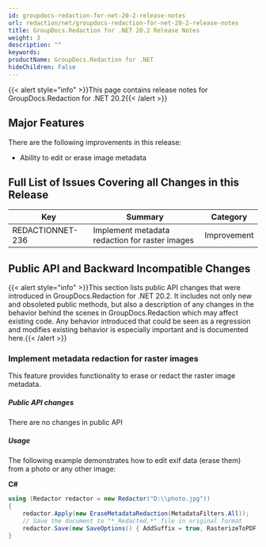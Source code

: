 ```yaml
---
id: groupdocs-redaction-for-net-20-2-release-notes
url: redaction/net/groupdocs-redaction-for-net-20-2-release-notes
title: GroupDocs.Redaction for .NET 20.2 Release Notes
weight: 3
description: ""
keywords: 
productName: GroupDocs.Redaction for .NET
hideChildren: False
---
```

{{< alert style="info" >}}This page contains release notes for GroupDocs.Redaction for .NET 20.2{{< /alert >}}

## Major Features

There are the following improvements in this release:

*   Ability to edit or erase image metadata  
    

## Full List of Issues Covering all Changes in this Release

| Key | Summary | Category |
| --- | --- | --- |
| REDACTIONNET-236 | Implement metadata redaction for raster images | Improvement |

## Public API and Backward Incompatible Changes

{{< alert style="info" >}}This section lists public API changes that were introduced in GroupDocs.Redaction for .NET 20.2. It includes not only new and obsoleted public methods, but also a description of any changes in the behavior behind the scenes in GroupDocs.Redaction which may affect existing code. Any behavior introduced that could be seen as a regression and modifies existing behavior is especially important and is documented here.{{< /alert >}}

### Implement metadata redaction for raster images

This feature provides functionality to erase or redact the raster image metadata.

##### Public API changes

There are no changes in public API

##### Usage

The following example demonstrates how to edit exif data (erase them) from a photo or any other image:

**C#**

```csharp
using (Redactor redactor = new Redactor("D:\\photo.jpg"))
{
    redactor.Apply(new EraseMetadataRedaction(MetadataFilters.All));
    // Save the document to "*_Redacted.*" file in original format
    redactor.Save(new SaveOptions() { AddSuffix = true, RasterizeToPDF = false });
}
```
